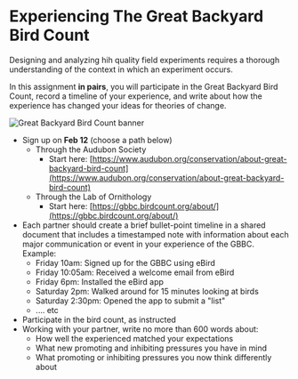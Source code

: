 # Experiencing The Great Backyard Bird Count
Designing and analyzing hih quality field experiments requires a thorough understanding of the context in which an experiment occurs. 

In this assignment **in pairs**, you will participate in the Great Backyard Bird Count, record a timeline of your experience, and write about how the experience has changed your ideas for theories of change.

![Great Backyard Bird Count banner](gbbc.png)

* Sign up on **Feb 12** (choose a path below)
  * Through the Audubon Society
    * Start here: [https://www.audubon.org/conservation/about-great-backyard-bird-count](https://www.audubon.org/conservation/about-great-backyard-bird-count)
  * Through the Lab of Ornithology
    * Start here: [https://gbbc.birdcount.org/about/](https://gbbc.birdcount.org/about/)
* Each partner should create a brief bullet-point timeline in a shared document that includes a timestamped note with information about each major communication or event in your experience of the GBBC. Example:
  * Friday 10am: Signed up for the GBBC using eBird
  * Friday 10:05am: Received a welcome email from eBird
  * Friday 6pm: Installed the eBird app
  * Saturday 2pm: Walked around for 15 minutes looking at birds
  * Saturday 2:30pm: Opened the app to submit a "list"
  * .... etc
* Participate in the bird count, as instructed
* Working with your partner, write no more than 600 words about:
  * How well the experienced matched your expectations
  * What new promoting and inhibiting pressures you have in mind
  * What promoting or inhibiting pressures you now think differently about
